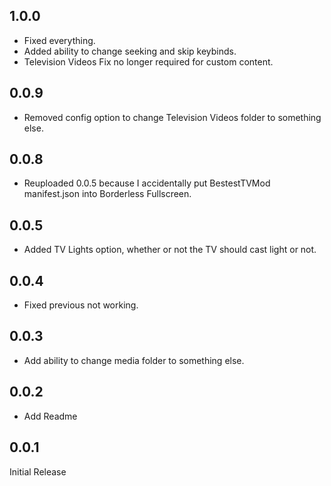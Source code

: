 ## 1.0.0
- Fixed everything.
- Added ability to change seeking and skip keybinds.
- Television Videos Fix no longer required for custom content.

## 0.0.9
- Removed config option to change Television Videos folder to something else.

## 0.0.8
- Reuploaded 0.0.5 because I accidentally put BestestTVMod manifest.json into Borderless Fullscreen.

## 0.0.5
- Added TV Lights option, whether or not the TV should cast light or not.

## 0.0.4
- Fixed previous not working.

## 0.0.3

- Add ability to change media folder to something else.

## 0.0.2

- Add Readme

## 0.0.1

Initial Release
